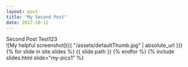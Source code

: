 ```yaml
---
layout: post
title: "My Second Post"
date: 2017-10-12
---
```



Second Post Test123
<br>
![My helpful screenshot]({{ "/assets/defaultThumb.jpg" | absolute_url }})
<br>
  {% for slide in site.slides %}
  {{ slide.path }}
  {% endfor %}
{% include slides.html slide="my-pics1" %}
